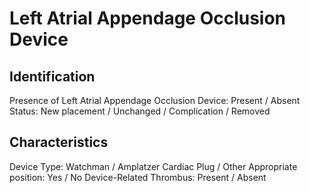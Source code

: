 
# Left Atrial Appendage Occlusion Device

## Identification
Presence of Left Atrial Appendage Occlusion Device: Present / Absent
Status: New placement / Unchanged / Complication / Removed

## Characteristics
Device Type: Watchman / Amplatzer Cardiac Plug / Other
Appropriate position: Yes / No
Device-Related Thrombus: Present / Absent
